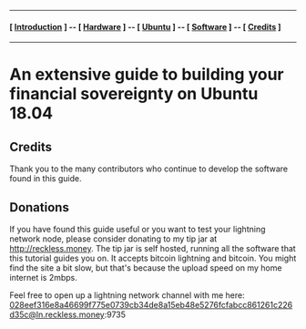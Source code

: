 
----
#### [ [Introduction](README.md) ] -- [ [Hardware](HARDWARE.md) ] -- [ [Ubuntu](UBUNTU.md) ] -- [ [Software](SOFTWARE.md) ] -- [ [Credits](CREDITS.md) ]

-----
# An extensive guide to building your financial sovereignty on Ubuntu 18.04

## Credits

Thank you to the many contributors who continue to develop the software found in this guide.

## Donations

If you have found this guide useful or you want to test your lightning network node, please consider donating to my tip jar at http://reckless.money. The tip jar is self hosted, running all the software that this tutorial guides you on. It accepts bitcoin lightning and bitcoin. You might find the site a bit slow, but that's because the upload speed on my home internet is 2mbps.

Feel free to open up a lightning network channel with me here: 028eef316e8a46699f775e0739cb34de8a15eb48e5276fcfabcc861261c226d35c@ln.reckless.money:9735
